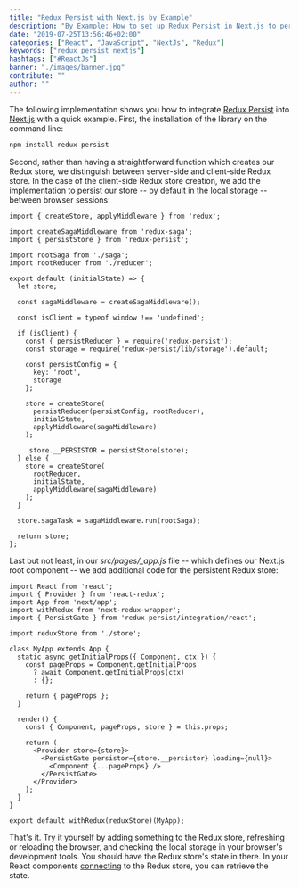 ```yaml
---
title: "Redux Persist with Next.js by Example"
description: "By Example: How to set up Redux Persist in Next.js to persist your Redux store's state in the React client application's local storage ..."
date: "2019-07-25T13:56:46+02:00"
categories: ["React", "JavaScript", "NextJs", "Redux"]
keywords: ["redux persist nextjs"]
hashtags: ["#ReactJs"]
banner: "./images/banner.jpg"
contribute: ""
author: ""
---
```


<Sponsorship />

<ByExample />

The following implementation shows you how to integrate [Redux Persist](https://github.com/rt2zz/redux-persist) into [Next.js](https://github.com/zeit/next.js/) with a quick example. First, the installation of the library on the command line:

```javascript
npm install redux-persist
```

Second, rather than having a straightforward function which creates our Redux store, we distinguish between server-side and client-side Redux store. In the case of the client-side Redux store creation, we add the implementation to persist our store -- by default in the local storage -- between browser sessions:

```javascript{4,10,14,16,17,18,19,20,21,22,23,24,25,26,27,28,29,30,31,32,38,42}
import { createStore, applyMiddleware } from 'redux';

import createSagaMiddleware from 'redux-saga';
import { persistStore } from 'redux-persist';

import rootSaga from './saga';
import rootReducer from './reducer';

export default (initialState) => {
  let store;

  const sagaMiddleware = createSagaMiddleware();

  const isClient = typeof window !== 'undefined';

  if (isClient) {
    const { persistReducer } = require('redux-persist');
    const storage = require('redux-persist/lib/storage').default;

    const persistConfig = {
      key: 'root',
      storage
    };

    store = createStore(
      persistReducer(persistConfig, rootReducer),
      initialState,
      applyMiddleware(sagaMiddleware)
    );

     store.__PERSISTOR = persistStore(store);
  } else {
    store = createStore(
      rootReducer,
      initialState,
      applyMiddleware(sagaMiddleware)
    );
  }

  store.sagaTask = sagaMiddleware.run(rootSaga);

  return store;
};
```

Last but not least, in our *src/pages/_app.js* file -- which defines our Next.js root component -- we add additional code for the persistent Redux store:

```javascript{5,23,25}
import React from 'react';
import { Provider } from 'react-redux';
import App from 'next/app';
import withRedux from 'next-redux-wrapper';
import { PersistGate } from 'redux-persist/integration/react';

import reduxStore from './store';

class MyApp extends App {
  static async getInitialProps({ Component, ctx }) {
    const pageProps = Component.getInitialProps
      ? await Component.getInitialProps(ctx)
      : {};

    return { pageProps };
  }

  render() {
    const { Component, pageProps, store } = this.props;

    return (
      <Provider store={store}>
        <PersistGate persistor={store.__persistor} loading={null}>
          <Component {...pageProps} />
        </PersistGate>
      </Provider>
    );
  }
}

export default withRedux(reduxStore)(MyApp);
```

That's it. Try it yourself by adding something to the Redux store, refreshing or reloading the browser, and checking the local storage in your browser's development tools. You should have the Redux store's state in there. In your React components [connecting](https://react-redux.js.org/api/connect) to the Redux store, you can retrieve the state.
